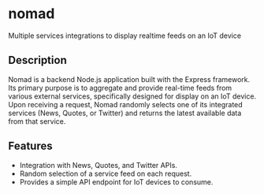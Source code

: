# nomad

Multiple services integrations to display realtime feeds on an IoT device

## Description

Nomad is a backend Node.js application built with the Express framework. Its primary purpose is to aggregate and provide real-time feeds from various external services, specifically designed for display on an IoT device. Upon receiving a request, Nomad randomly selects one of its integrated services (News, Quotes, or Twitter) and returns the latest available data from that service.

## Features

-   Integration with News, Quotes, and Twitter APIs.
-   Random selection of a service feed on each request.
-   Provides a simple API endpoint for IoT devices to consume.